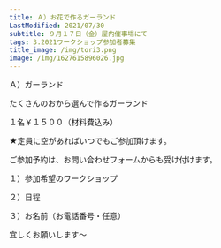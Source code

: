 ```yaml
---
title: Ａ）お花で作るガーランド
LastModified: 2021/07/30
subtitle: ９月１７日（金）屋内催事場にて
tags: 3.2021ワークショップ参加者募集
title_image: /img/tori3.png
image: /img/1627615896026.jpg
---
```

Ａ）ガーランド

たくさんのおから選んで作るガーランド

１名￥１５００（材料費込み）

★定員に空があればいつでもご参加頂けます。

ご参加予約は、お問い合わせフォームからも受け付けます。

１）参加希望のワークショップ

２）日程

３）お名前（お電話番号・任意）

宜しくお願いします～